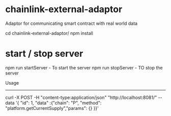 # chainlink-external-adaptor
Adaptor for communicating smart contract with real world data

cd chainlink-external-adaptor/
npm install

# start / stop server
npm run startServer -  To start the server
npm run stopServer - TO stop the server

Usage
*****

curl -X POST -H "content-type:application/json" "http://localhost:8081/" --data '{ "id": 1, "data" :{"chain": "P", "method": "platform.getCurrentSupply","params": {} }}'
